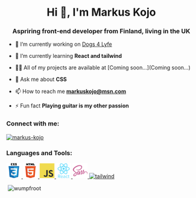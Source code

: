 <h1 align="center">Hi 👋, I'm Markus Kojo</h1>
<h3 align="center">Aspriring front-end developer from Finland, living in the UK</h3>

- 🔭 I’m currently working on [Dogs 4 Lyfe](https://github.com/wumpfroot/Dogs-4-lyfe)

- 🌱 I’m currently learning **React and tailwind**

- 👨‍💻 All of my projects are available at [Coming soon...](Coming soon...)

- 💬 Ask me about **CSS**

- 📫 How to reach me **markuskojo@msn.com**

- ⚡ Fun fact **Playing guitar is my other passion**

<h3 align="left">Connect with me:</h3>
<p align="left">
<a href="https://linkedin.com/in/markus-kojo" target="blank"><img align="center" src="https://raw.githubusercontent.com/rahuldkjain/github-profile-readme-generator/master/src/images/icons/Social/linked-in-alt.svg" alt="markus-kojo" height="30" width="40" /></a>
</p>

<h3 align="left">Languages and Tools:</h3>
<p align="left"> <a href="https://www.w3schools.com/css/" target="_blank" rel="noreferrer"> <img src="https://raw.githubusercontent.com/devicons/devicon/master/icons/css3/css3-original-wordmark.svg" alt="css3" width="40" height="40"/> </a> <a href="https://www.w3.org/html/" target="_blank" rel="noreferrer"> <img src="https://raw.githubusercontent.com/devicons/devicon/master/icons/html5/html5-original-wordmark.svg" alt="html5" width="40" height="40"/> </a> <a href="https://developer.mozilla.org/en-US/docs/Web/JavaScript" target="_blank" rel="noreferrer"> <img src="https://raw.githubusercontent.com/devicons/devicon/master/icons/javascript/javascript-original.svg" alt="javascript" width="40" height="40"/> </a> <a href="https://reactjs.org/" target="_blank" rel="noreferrer"> <img src="https://raw.githubusercontent.com/devicons/devicon/master/icons/react/react-original-wordmark.svg" alt="react" width="40" height="40"/> </a> <a href="https://sass-lang.com" target="_blank" rel="noreferrer"> <img src="https://raw.githubusercontent.com/devicons/devicon/master/icons/sass/sass-original.svg" alt="sass" width="40" height="40"/> </a> <a href="https://tailwindcss.com/" target="_blank" rel="noreferrer"> <img src="https://www.vectorlogo.zone/logos/tailwindcss/tailwindcss-icon.svg" alt="tailwind" width="40" height="40"/> </a> </p>

<p>&nbsp;<img align="center" src="https://github-readme-stats.vercel.app/api?username=wumpfroot&show_icons=true&theme=dark&title_color=fa743a&locale=en" alt="wumpfroot" /></p>

